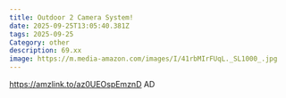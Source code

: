 ```yaml
---
title: Outdoor 2 Camera System!
date: 2025-09-25T13:05:40.381Z
tags: 2025-09-25
Category: other
description: 69.xx
image: https://m.media-amazon.com/images/I/41rbMIrFUqL._SL1000_.jpg
---
```

https://amzlink.to/az0UEOspEmznD
AD
